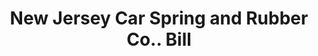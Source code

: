 ---
doi: 10.7916/D85Q673B
date_other: '1890'
date_other_textual: 1890-1899
form: printed ephemera
genre:
- Invoices
name:
- New Jersey Car Spring and Rubber Co.
object_in_context_url: https://biggert.cul.columbia.edu/items/view/ave_biggert_00803
subject_hierarchical_geographic:
- Jersey City, New Jersey, United States
subject_name:
- New Jersey Car Spring and Rubber Co.
title: New Jersey Car Spring and Rubber Co.. Bill
sort_title: New Jersey Car Spring and Rubber Co.. Bill
call_number: ave_biggert_00803
coordinates:
- 40.714,-74.071
pid: ave_biggert_00803
identifiers: ave_biggert_00803
thumbnail: false
permalink: /biggert/ave_biggert_00803/
layout: iiif-image-page
---